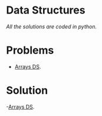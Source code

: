 # Data Structures
*All the solutions are coded in python.*

# Problems
  - [Arrays DS](https://www.hackerrank.com/challenges/arrays-ds/problem?isFullScreen=true).

# Solution
  -[Arrays DS](/01-Data-Structures/01-Arrays-DS/init.py).